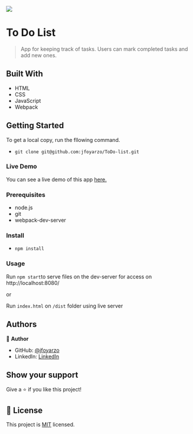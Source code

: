 ![](https://img.shields.io/badge/Microverse-blueviolet)

# To Do List

> App for keeping track of tasks. Users can mark completed tasks and add new ones.

## Built With

- HTML
- CSS
- JavaScript
- Webpack

## Getting Started

To get a local copy, run the fllowing command.

- `git clone git@github.com:jfoyarzo/ToDo-list.git`

### Live Demo

You can see a live demo of this app [here.](https://jfoyarzo.github.io/ToDo-list/dist/)

### Prerequisites

- node.js
- git
- webpack-dev-server

### Install

- `npm install `

### Usage

Run `npm start`to serve files on the dev-server for access on http://localhost:8080/

or

Run `index.html` on `/dist` folder using live server

## Authors

👤 **Author**

- GitHub: [@jfoyarzo](https://github.com/jfoyarzo)
- LinkedIn: [LinkedIn](https://www.linkedin.com/in/jorge-felipe-oyarzo-contreras-647118247/)

## Show your support

Give a ⭐️ if you like this project!

## 📝 License

This project is [MIT](./LICENSE) licensed.
